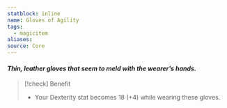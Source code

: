 ```yaml
---
statblock: inline
name: Gloves of Agility
tags:
  - magicitem
aliases: 
source: Core
---
```

#### *Thin, leather gloves that seem to meld with the wearer's hands.*

>[!check] Benefit
>- Your Dexterity stat becomes 18 (+4) while wearing these gloves.

